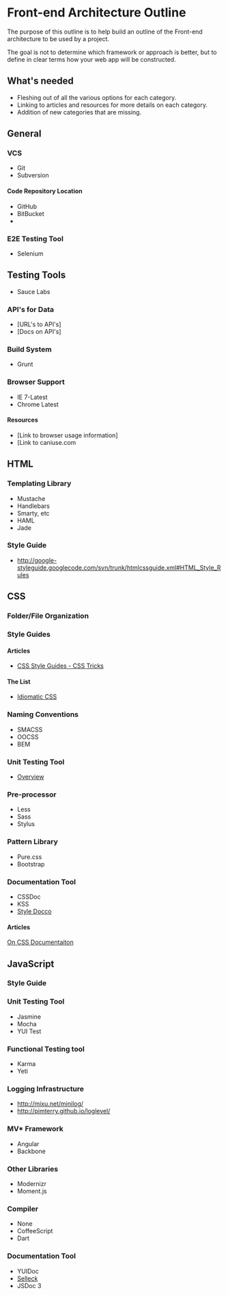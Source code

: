 # Front-end Architecture Outline

The purpose of this outline is to help build an outline of the Front-end architecture to be used by a project. 

The goal is not to determine which framework or approach is better, but to define in clear terms how your web app will be constructed. 

## What's needed

- Fleshing out of all the various options for each category.
- Linking to articles and resources for more details on each category.
- Addition of new categories that are missing. 

## General

### VCS

- Git
- Subversion

#### Code Repository Location

- GitHub
- BitBucket
- 
### E2E Testing Tool

- Selenium

## Testing Tools

- Sauce Labs

### API's for Data

- [URL's to API's]
- [Docs on API's]

### Build System

- Grunt

### Browser Support

- IE 7-Latest
- Chrome Latest

#### Resources
- [Link to browser usage information]
- [Link to caniuse.com

## HTML

### Templating Library

- Mustache
- Handlebars
- Smarty, etc
- HAML
- Jade

### Style Guide

- http://google-styleguide.googlecode.com/svn/trunk/htmlcssguide.xml#HTML_Style_Rules

## CSS

### Folder/File Organization

### Style Guides

#### Articles
- [CSS Style Guides - CSS Tricks](http://css-tricks.com/css-style-guides/)

#### The List
- [Idiomatic CSS](https://github.com/necolas/idiomatic-css)

### Naming Conventions

- SMACSS
- OOCSS
- BEM

### Unit Testing Tool

- [Overview](http://csste.st)

### Pre-processor

- Less
- Sass
- Stylus

### Pattern Library

- Pure.css
- Bootstrap

### Documentation Tool

- CSSDoc
- KSS
- [Style Docco](http://jacobrask.github.io/styledocco/)

#### Articles
[On CSS Documentaiton](http://byrichardpowell.co.uk/post/48682993574/on-css-documentation)

## JavaScript

### Style Guide

### Unit Testing Tool

- Jasmine
- Mocha
- YUI Test

### Functional Testing tool

- Karma
- Yeti

### Logging Infrastructure

- http://mixu.net/minilog/
- http://pimterry.github.io/loglevel/

### MV* Framework

- Angular
- Backbone

### Other Libraries

- Modernizr
- Moment.js

### Compiler

- None
- CoffeeScript
- Dart


### Documentation Tool

- YUIDoc
- [Selleck](https://github.com/yui/selleck)
- JSDoc 3
